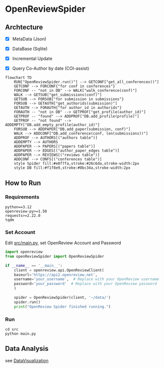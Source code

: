 # OpenReviewSpider

## Archtecture

* [x] MetaData (Json)
* [x] DataBase (Sqlite)
* [x] Incremental Update
* [x] Query Co-Author by date (COI-assist)



```mermaid
flowchart TD
    RUN["OpenReviewSpider.run()"] --> GETCONF["get_all_conferences()"]
    GETCONF --> FORCONF{"for conf in conferences"}
    FORCONF -- "not in DB" --> WALK["walk_conference(conf)"]
    WALK --> GETSUB["get_submissions(conf)"]
    GETSUB --> FORSUB{"for submission in submissions"}
    FORSUB --> GETAUTH["get_authorids(submission)"]
    GETAUTH --> FORAUTH{"for author_id in authorids"}
    FORAUTH -- "not in DB" --> GETPROF["get_profile(author_id)"]
    GETPROF -- "found" --> ADDPROF["DB.add_profile(profile)"]
    GETPROF -- "not found" --> ADDEMPTY["DB.add_empty_profile(author_id)"]
    FORSUB --> ADDPAPER["DB.add_paper(submission, conf)"]
    WALK --> ADDCONF["DB.add_conference(conf, len(submissions))"]
    ADDPROF --> AUTHORS[("authors table")]
    ADDEMPTY --> AUTHORS
    ADDPAPER --> PAPERS[("papers table")]
    ADDPAPER --> EDGES[("author_paper_edges table")]
    ADDPAPER --> REVIEWS[("reviews table")]
    ADDCONF --> CONFS[("conferences table")]
    style Spider fill:#e0f7fa,stroke:#26c6da,stroke-width:2px
    style DB fill:#f1f8e9,stroke:#8bc34a,stroke-width:2px
```

## How to Run

### Requirements

```shell
python==3.12
openreview-py>=1.50
requests>=2.22.0
tqdm
```

### Set Account

Edit [src/main.py](src/main.py), set OpenReview Account and Password

```python
import openreview
from openReviewSpider import OpenReviewSpider
    
if __name__ == '__main__':
    client = openreview.api.OpenReviewClient(
    baseurl='https://api2.openreview.net',
    username='your_username',  # Replace with your OpenReview username
    password='your_password'  # Replace with your OpenReview password
    )
    
    spider = OpenReviewSpider(client, '~/data/')
    spider.run()
    print("OpenReview Spider finished running.")

```

### Run

```shell
cd src
python main.py
```

## Data Analysis

see [DataVisualization](./DataVisualization.md)



